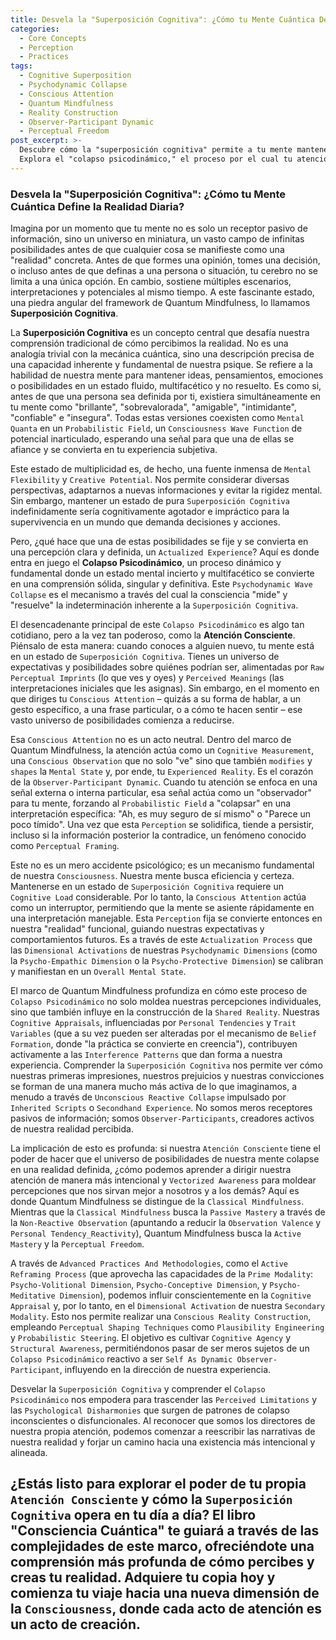 ```yaml
---
title: Desvela la "Superposición Cognitiva": ¿Cómo tu Mente Cuántica Define la Realidad Diaria?
categories:
  - Core Concepts
  - Perception
  - Practices
tags:
  - Cognitive Superposition
  - Psychodynamic Collapse
  - Conscious Attention
  - Quantum Mindfulness
  - Reality Construction
  - Observer-Participant Dynamic
  - Perceptual Freedom
post_excerpt: >-
  Descubre cómo la "superposición cognitiva" permite a tu mente mantener infinitas posibilidades simultáneamente.
  Explora el "colapso psicodinámico," el proceso por el cual tu atención consciente selecciona y solidifica una de estas posibilidades en tu realidad percibida. Aprende a dirigir tu atención para moldear activamente tu experiencia y trascender las limitaciones impuestas por percepciones inconscientes.
---
```


### Desvela la "Superposición Cognitiva": ¿Cómo tu Mente Cuántica Define la Realidad Diaria?

Imagina por un momento que tu mente no es solo un receptor pasivo de información, sino un universo en miniatura, un vasto campo de infinitas posibilidades antes de que cualquier cosa se manifieste como una "realidad" concreta. Antes de que formes una opinión, tomes una decisión, o incluso antes de que definas a una persona o situación, tu cerebro no se limita a una única opción. En cambio, sostiene múltiples escenarios, interpretaciones y potenciales al mismo tiempo. A este fascinante estado, una piedra angular del framework de Quantum Mindfulness, lo llamamos **Superposición Cognitiva**.

La **Superposición Cognitiva** es un concepto central que desafía nuestra comprensión tradicional de cómo percibimos la realidad. No es una analogía trivial con la mecánica cuántica, sino una descripción precisa de una capacidad inherente y fundamental de nuestra psique. Se refiere a la habilidad de nuestra mente para mantener ideas, pensamientos, emociones o posibilidades en un estado fluido, multifacético y no resuelto. Es como si, antes de que una persona sea definida por ti, existiera simultáneamente en tu mente como "brillante", "sobrevalorada", "amigable", "intimidante", "confiable" e "insegura". Todas estas versiones coexisten como `Mental Quanta` en un `Probabilistic Field`, un `Consciousness Wave Function` de potencial inarticulado, esperando una señal para que una de ellas se afiance y se convierta en tu experiencia subjetiva.

Este estado de multiplicidad es, de hecho, una fuente inmensa de `Mental Flexibility` y `Creative Potential`. Nos permite considerar diversas perspectivas, adaptarnos a nuevas informaciones y evitar la rigidez mental. Sin embargo, mantener un estado de pura `Superposición Cognitiva` indefinidamente sería cognitivamente agotador e impráctico para la supervivencia en un mundo que demanda decisiones y acciones.

Pero, ¿qué hace que una de estas posibilidades se fije y se convierta en una percepción clara y definida, un `Actualized Experience`? Aquí es donde entra en juego el **Colapso Psicodinámico**, un proceso dinámico y fundamental donde un estado mental incierto y multifacético se convierte en una comprensión sólida, singular y definitiva. Este `Psychodynamic Wave Collapse` es el mecanismo a través del cual la consciencia "mide" y "resuelve" la indeterminación inherente a la `Superposición Cognitiva`.

El desencadenante principal de este `Colapso Psicodinámico` es algo tan cotidiano, pero a la vez tan poderoso, como la **Atención Consciente**. Piénsalo de esta manera: cuando conoces a alguien nuevo, tu mente está en un estado de `Superposición Cognitiva`. Tienes un universo de expectativas y posibilidades sobre quiénes podrían ser, alimentadas por `Raw Perceptual Imprints` (lo que ves y oyes) y `Perceived Meanings` (las interpretaciones iniciales que les asignas). Sin embargo, en el momento en que diriges tu `Conscious Attention` – quizás a su forma de hablar, a un gesto específico, a una frase particular, o a cómo te hacen sentir – ese vasto universo de posibilidades comienza a reducirse.

Esa `Conscious Attention` no es un acto neutral. Dentro del marco de Quantum Mindfulness, la atención actúa como un `Cognitive Measurement`, una `Conscious Observation` que no solo "ve" sino que también `modifies` y `shapes` la `Mental State` y, por ende, tu `Experienced Reality`. Es el corazón de la `Observer-Participant Dynamic`. Cuando tu atención se enfoca en una señal externa o interna particular, esa señal actúa como un "observador" para tu mente, forzando al `Probabilistic Field` a "colapsar" en una interpretación específica: "Ah, es muy seguro de sí mismo" o "Parece un poco tímido". Una vez que esta `Perception` se solidifica, tiende a persistir, incluso si la información posterior la contradice, un fenómeno conocido como `Perceptual Framing`.

Este no es un mero accidente psicológico; es un mecanismo fundamental de nuestra `Consciousness`. Nuestra mente busca eficiencia y certeza. Mantenerse en un estado de `Superposición Cognitiva` requiere un `Cognitive Load` considerable. Por lo tanto, la `Conscious Attention` actúa como un interruptor, permitiendo que la mente se asiente rápidamente en una interpretación manejable. Esta `Perception` fija se convierte entonces en nuestra "realidad" funcional, guiando nuestras expectativas y comportamientos futuros. Es a través de este `Actualization Process` que las `Dimensional Activations` de nuestras `Psychodynamic Dimensions` (como la `Psycho-Empathic Dimension` o la `Psycho-Protective Dimension`) se calibran y manifiestan en un `Overall Mental State`.

El marco de Quantum Mindfulness profundiza en cómo este proceso de `Colapso Psicodinámico` no solo moldea nuestras percepciones individuales, sino que también influye en la construcción de la `Shared Reality`. Nuestras `Cognitive Appraisals`, influenciadas por `Personal Tendencies` y `Trait Variables` (que a su vez pueden ser alteradas por el mecanismo de `Belief Formation`, donde "la práctica se convierte en creencia"), contribuyen activamente a las `Interference Patterns` que dan forma a nuestra experiencia. Comprender la `Superposición Cognitiva` nos permite ver cómo nuestras primeras impresiones, nuestros prejuicios y nuestras convicciones se forman de una manera mucho más activa de lo que imaginamos, a menudo a través de `Unconscious Reactive Collapse` impulsado por `Inherited Scripts` o `Secondhand Experience`. No somos meros receptores pasivos de información; somos `Observer-Participants`, creadores activos de nuestra realidad percibida.

La implicación de esto es profunda: si nuestra `Atención Consciente` tiene el poder de hacer que el universo de posibilidades de nuestra mente colapse en una realidad definida, ¿cómo podemos aprender a dirigir nuestra atención de manera más intencional y `Vectorized Awareness` para moldear percepciones que nos sirvan mejor a nosotros y a los demás? Aquí es donde Quantum Mindfulness se distingue de la `Classical Mindfulness`. Mientras que la `Classical Mindfulness` busca la `Passive Mastery` a través de la `Non-Reactive Observation` (apuntando a reducir la `Observation Valence` y `Personal Tendency_Reactivity`), Quantum Mindfulness busca la `Active Mastery` y la `Perceptual Freedom`.

A través de `Advanced Practices And Methodologies`, como el `Active Reframing Process` (que aprovecha las capacidades de la `Prime Modality`: `Psycho-Volitional Dimension`, `Psycho-Conceptive Dimension`, y `Psycho-Meditative Dimension`), podemos influir conscientemente en la `Cognitive Appraisal` y, por lo tanto, en el `Dimensional Activation` de nuestra `Secondary Modality`. Esto nos permite realizar una `Conscious Reality Construction`, empleando `Perceptual Shaping Techniques` como `Plausibility Engineering` y `Probabilistic Steering`. El objetivo es cultivar `Cognitive Agency` y `Structural Awareness`, permitiéndonos pasar de ser meros sujetos de un `Colapso Psicodinámico` reactivo a ser `Self As Dynamic Observer-Participant`, influyendo en la dirección de nuestra experiencia.

Desvelar la `Superposición Cognitiva` y comprender el `Colapso Psicodinámico` nos empodera para trascender las `Perceived Limitations` y las `Psychological Disharmonies` que surgen de patrones de colapso inconscientes o disfuncionales. Al reconocer que somos los directores de nuestra propia atención, podemos comenzar a reescribir las narrativas de nuestra realidad y forjar un camino hacia una existencia más intencional y alineada.

¿Estás listo para explorar el poder de tu propia `Atención Consciente` y cómo la `Superposición Cognitiva` opera en tu día a día? El libro "Consciencia Cuántica" te guiará a través de las complejidades de este marco, ofreciéndote una comprensión más profunda de cómo percibes y creas tu realidad. Adquiere tu copia hoy y comienza tu viaje hacia una nueva dimensión de la `Consciousness`, donde cada acto de atención es un acto de creación.
---